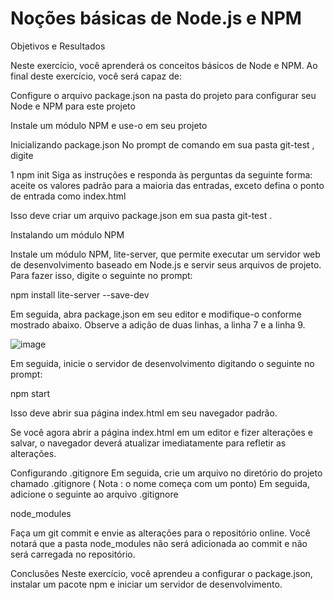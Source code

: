 # Noções básicas de Node.js e NPM

Objetivos e Resultados

Neste exercício, você aprenderá os conceitos básicos de Node e NPM. Ao final deste exercício, você será capaz de:

Configure o arquivo package.json na pasta do projeto para configurar seu Node e NPM para este projeto

Instale um módulo NPM e use-o em seu projeto

Inicializando package.json
No prompt de comando em sua pasta git-test , digite

1
npm init
Siga as instruções e responda às perguntas da seguinte forma: aceite os valores padrão para a maioria das entradas, exceto defina o ponto de entrada como index.html

Isso deve criar um arquivo package.json em sua pasta git-test .

Instalando um módulo NPM

Instale um módulo NPM, lite-server, que permite executar um servidor web de desenvolvimento baseado em Node.js e servir seus arquivos de projeto. Para fazer isso, digite o seguinte no prompt:

npm install lite-server --save-dev


Em seguida, abra package.json em seu editor e modifique-o conforme mostrado abaixo. Observe a adição de duas linhas, a linha 7 e a linha 9.

![image](https://user-images.githubusercontent.com/52088444/186238621-3b2f4291-79b3-48bd-9a3a-80381bc44301.png)

Em seguida, inicie o servidor de desenvolvimento digitando o seguinte no prompt:

npm start

Isso deve abrir sua página index.html em seu navegador padrão.

Se você agora abrir a página index.html em um editor e fizer alterações e salvar, o navegador deverá atualizar imediatamente para refletir as alterações.

Configurando .gitignore
Em seguida, crie um arquivo no diretório do projeto chamado .gitignore ( Nota : o nome começa com um ponto) Em seguida, adicione o seguinte ao arquivo .gitignore

node_modules

Faça um git commit e envie as alterações para o repositório online. Você notará que a pasta node_modules não será adicionada ao commit e não será carregada no repositório.

Conclusões
Neste exercício, você aprendeu a configurar o package.json, instalar um pacote npm e iniciar um servidor de desenvolvimento.

